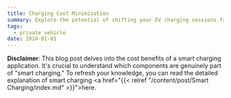 ```yaml
---
title: Charging Cost Minimization
summary: Explore the potential of shifting your EV charging sessions from evening to night!
tags:
  - private vehicle
date: 2024-01-01
---
```

**Disclaimer**: This blog post delves into the cost benefits of a smart charging application. It's crucial to understand which components are genuinely part of "smart charging." To refresh your knowledge, you can read the detailed explanation of smart charging <a href="{{< relref "/content/post/Smart Charging/index.md" >}}">here</a>.

